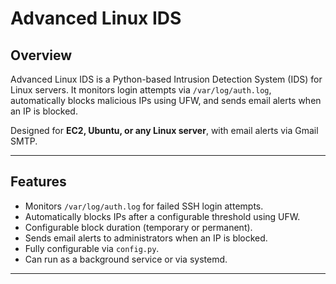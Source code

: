 # Advanced Linux IDS

## Overview
Advanced Linux IDS is a Python-based Intrusion Detection System (IDS) for Linux servers. It monitors login attempts via `/var/log/auth.log`, automatically blocks malicious IPs using UFW, and sends email alerts when an IP is blocked.  

Designed for **EC2, Ubuntu, or any Linux server**, with email alerts via Gmail SMTP.

---

## Features
- Monitors `/var/log/auth.log` for failed SSH login attempts.  
- Automatically blocks IPs after a configurable threshold using UFW.  
- Configurable block duration (temporary or permanent).  
- Sends email alerts to administrators when an IP is blocked.  
- Fully configurable via `config.py`.  
- Can run as a background service or via systemd.

---

